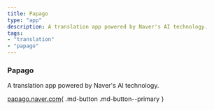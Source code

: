 ```yaml
---
title: Papago
type: "app"
description: A translation app powered by Naver's AI technology.
tags:
- "translation"
- "papago"
---
```


### Papago

A translation app powered by Naver's AI technology.

[papago.naver.com](https://papago.naver.com/){ .md-button .md-button--primary } 
